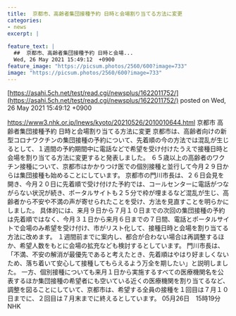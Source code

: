 ```yaml
---
title:  京都市、高齢者集団接種予約 日時と会場割り当てる方法に変更  
categories:
- news
excerpt: |
  
feature_text: |
  ##  京都市、高齢者集団接種予約 日時と会場...
  Wed, 26 May 2021 15:49:12  +0900
feature_image: "https://picsum.photos/2560/600?image=733"
image: "https://picsum.photos/2560/600?image=733"
---
```


[https://asahi.5ch.net/test/read.cgi/newsplus/1622011752/](https://asahi.5ch.net/test/read.cgi/newsplus/1622011752/)
posted on Wed, 26 May 2021 15:49:12  +0900

<!--more-->

https://www3.nhk.or.jp/lnews/kyoto/20210526/2010010644.html 京都市 高齢者集団接種予約 日時と会場割り当てる方法に変更 京都市は、高齢者向けの新型コロナワクチンの集団接種の予約について、先着順の今の方法では混乱が生じるとして、１週間の予約期間中に電話などで希望を受け付けたうえで接種日時と会場を割り当てる方法に変更すると発表しました。 ６５歳以上の高齢者のワクチン接種について、京都市はかかりつけ医での個別接種と並行して今月２９日からは集団接種も始めることにしています。 京都市の門川市長は、２６日会見を開き、今月２０日に先着順で受け付けた予約では、コールセンターに電話がつながらない状況が続き、ポータルサイトも２５分で枠が埋まるなど混乱が生じ、高齢者から不安や不満の声が寄せられたことを受け、方法を見直すことを明らかにしました。 具体的には、来月９日から７月１０日までの次回の集団接種の予約は先着順ではなく、今月３１日から来月６日までの７日間、電話とポータルサイトで会場のみ希望を受け付け、市がリスト化して、接種日時と会場を割り当てる方法に改めます。 １週間前までに案内し、都合が合わない場合は再調整するほか、希望人数をもとに会場の拡充なども検討するとしています。 門川市長は、「不満、不安の解消が最優先であると考えたとき、先着順はやはり好ましくないため、落ち着いて安心して接種してもらえるよう万全を期したい」と説明しました。 一方、個別接種についても来月１日から実施するすべての医療機関名を公表するほか集団接種の希望者にも空いている近くの医療機関を割り当てるなど、調整を図ることにしていて、京都市は、希望する全員の接種を１回目は７月１０日までに、２回目は７月末までに終えるとしています。 05月26日　15時19分 NHK
